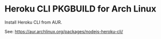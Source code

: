 # Heroku CLI PKGBUILD for Arch Linux

Install Heroku CLI from AUR.

See: https://aur.archlinux.org/packages/nodejs-heroku-cli/

